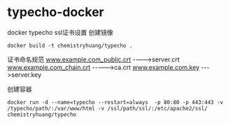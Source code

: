 # typecho-docker
docker typecho ssl证书设置
创建镜像

```shell
docker build -t chemistryhuang/typecho .
```
证书命名规范
www.example.com_public.crt ---->server.crt
www.example.com_chain.crt ----->ca.crt
www.example.com.key --->server.key

创建容器

```shell
docker run -d --name=typecho --restart=always  -p 80:80 -p 443:443 -v /typecho/path/:/var/www/html -v /ssl/path/ssl/:/etc/apache2/ssl/ chemistryhuang/typecho
```

